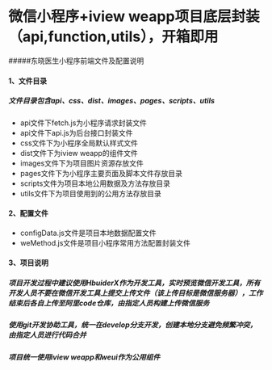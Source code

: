 # 微信小程序+iview weapp项目底层封装（api,function,utils），开箱即用
#####东晓医生小程序前端文件及配置说明
#### 1、文件目录
##### 文件目录包含api、css、dist、images、pages、scripts、utils
- api文件下fetch.js为小程序请求封装文件  
-   api文件下api.js为后台接口封装文件  
- css文件下为小程序全局默认样式文件  
- dist文件下为iview weapp的组件文件  
- images文件下为项目图片资源存放文件  
- pages文件下为小程序主要页面及脚本文件存放目录  
- scripts文件为项目本地公用数据及方法存放目录  
- utils文件下为项目使用到的公用方法存放目录  

#### 2、配置文件 
- configData.js文件是项目本地数据配置文件  
- weMethod.js文件是项目小程序常用方法配置封装文件  

#### 3、项目说明
##### 项目开发过程中建议使用HbuiderX作为开发工具，实时预览微信开发工具，所有开发人员不要在微信开发工具上提交上传文件（该上传目标是微信服务器），工作结束后各自上传至阿里code仓库，由指定人员构建上传微信服务
##### 使用git开发协助工具，统一在develop分支开发，创建本地分支避免频繁冲突，由指定人员进行代码合并
##### 项目统一使用iview weapp和weui作为公用组件
